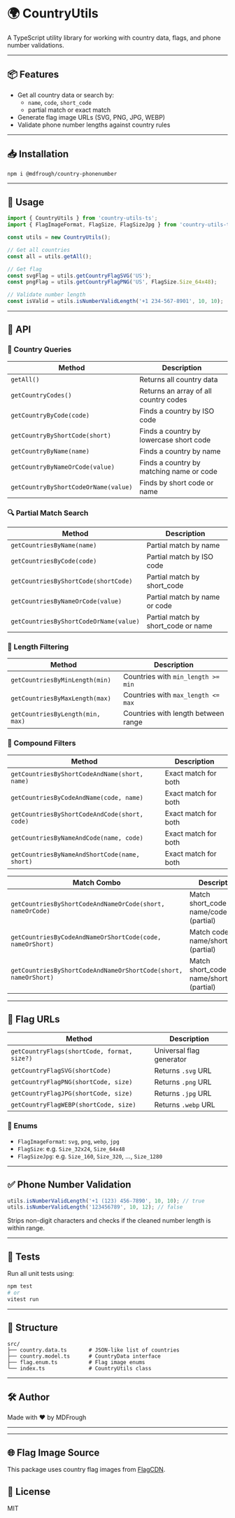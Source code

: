 # 🌍 CountryUtils
A TypeScript utility library for working with country data, flags, and phone number validations.

---

## 📦 Features

- Get all country data or search by:
  - `name`, `code`, `short_code`
  - partial match or exact match
- Generate flag image URLs (SVG, PNG, JPG, WEBP)
- Validate phone number lengths against country rules

---

## 📥 Installation

```bash
npm i @mdfrough/country-phonenumber
```

---

## 📄 Usage

```ts
import { CountryUtils } from 'country-utils-ts';
import { FlagImageFormat, FlagSize, FlagSizeJpg } from 'country-utils-ts/flag.enum';

const utils = new CountryUtils();

// Get all countries
const all = utils.getAll();

// Get flag
const svgFlag = utils.getCountryFlagSVG('US');
const pngFlag = utils.getCountryFlagPNG('US', FlagSize.Size_64x48);

// Validate number length
const isValid = utils.isNumberValidLength('+1 234-567-8901', 10, 10);
```

---

## 🧩 API

### 📘 Country Queries

| Method | Description |
|--------|-------------|
| `getAll()` | Returns all country data |
| `getCountryCodes()` | Returns an array of all country codes |
| `getCountryByCode(code)` | Finds a country by ISO code |
| `getCountryByShortCode(short)` | Finds a country by lowercase short code |
| `getCountryByName(name)` | Finds a country by name |
| `getCountryByNameOrCode(value)` | Finds a country by matching name or code |
| `getCountryByShortCodeOrName(value)` | Finds by short code or name |

### 🔍 Partial Match Search

| Method | Description |
|--------|-------------|
| `getCountriesByName(name)` | Partial match by name |
| `getCountriesByCode(code)` | Partial match by ISO code |
| `getCountriesByShortCode(shortCode)` | Partial match by short_code |
| `getCountriesByNameOrCode(value)` | Partial match by name or code |
| `getCountriesByShortCodeOrName(value)` | Partial match by short_code or name |

### 🧮 Length Filtering

| Method | Description |
|--------|-------------|
| `getCountriesByMinLength(min)` | Countries with `min_length >= min` |
| `getCountriesByMaxLength(max)` | Countries with `max_length <= max` |
| `getCountriesByLength(min, max)` | Countries with length between range |

### 🧠 Compound Filters

| Method | Description |
|--------|-------------|
| `getCountriesByShortCodeAndName(short, name)` | Exact match for both |
| `getCountriesByCodeAndName(code, name)` | Exact match for both |
| `getCountriesByShortCodeAndCode(short, code)` | Exact match for both |
| `getCountriesByNameAndCode(name, code)` | Exact match for both |
| `getCountriesByNameAndShortCode(name, short)` | Exact match for both |

| Match Combo | Description |
|-------------|-------------|
| `getCountriesByShortCodeAndNameOrCode(short, nameOrCode)` | Match short_code AND name/code (partial) |
| `getCountriesByCodeAndNameOrShortCode(code, nameOrShort)` | Match code AND name/short_code (partial) |
| `getCountriesByShortCodeAndNameOrShortCode(short, nameOrShort)` | Match short_code AND name/short_code (partial) |

---

## 🏁 Flag URLs

| Method | Description |
|--------|-------------|
| `getCountryFlags(shortCode, format, size?)` | Universal flag generator |
| `getCountryFlagSVG(shortCode)` | Returns `.svg` URL |
| `getCountryFlagPNG(shortCode, size)` | Returns `.png` URL |
| `getCountryFlagJPG(shortCode, size)` | Returns `.jpg` URL |
| `getCountryFlagWEBP(shortCode, size)` | Returns `.webp` URL |

### 🔢 Enums

- `FlagImageFormat`: `svg`, `png`, `webp`, `jpg`
- `FlagSize`: e.g. `Size_32x24`, `Size_64x48`
- `FlagSizeJpg`: e.g. `Size_160`, `Size_320`, ..., `Size_1280`

---

## ✅ Phone Number Validation

```ts
utils.isNumberValidLength('+1 (123) 456-7890', 10, 10); // true
utils.isNumberValidLength('123456789', 10, 12); // false
```

Strips non-digit characters and checks if the cleaned number length is within range.

---

## 🧪 Tests

Run all unit tests using:

```bash
npm test
# or
vitest run
```

---

## 📁 Structure

```
src/
├── country.data.ts       # JSON-like list of countries
├── country.model.ts      # CountryData interface
├── flag.enum.ts          # Flag image enums
└── index.ts              # CountryUtils class
```

---

## 🛠 Author

Made with ❤️ by MDFrough

---


---

## 🌐 Flag Image Source

This package uses country flag images from [FlagCDN](https://flagcdn.com/).


## 📄 License

MIT